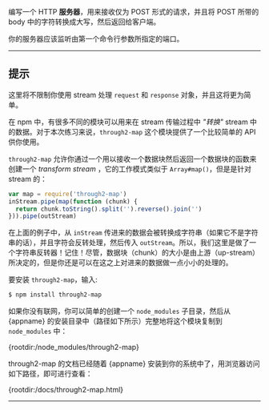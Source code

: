 编写一个 HTTP **服务器**，用来接收仅为 POST 形式的请求，并且将 POST 所带的 body 中的字符转换成大写，然后返回给客户端。

你的服务器应该监听由第一个命令行参数所指定的端口。

----------------------------------------------------------------------
## 提示

这里将不限制你使用 stream 处理 `request` 和 `response` 对象，并且这将更为简单。

在 npm 中，有很多不同的模块可以用来在 stream 传输过程中 *"转换"* stream 中的数据。对于本次练习来说，`through2-map` 这个模块提供了一个比较简单的 API 供你使用。

`through2-map` 允许你通过一个用以接收一个数据块然后返回一个数据块的函数来创建一个 *transform stream* ，它的工作模式类似于 `Array#map()`，但是是针对 stream 的：

```js
var map = require('through2-map')
inStream.pipe(map(function (chunk) {
  return chunk.toString().split('').reverse().join('')
})).pipe(outStream)
```

在上面的例子中，从 `inStream` 传进来的数据会被转换成字符串（如果它不是字符串的话），并且字符会反转处理，然后传入 `outStream`。所以，我们这里是做了一个字符串反转器！记住！尽管，数据块（chunk）的大小是由上游（up-stream）所决定的，但是你还是可以在这之上对进来的数据做一点小小的处理的。

要安装 `through2-map`，输入:

```sh
$ npm install through2-map
```

如果你没有联网，你可以简单的创建一个 `node_modules` 子目录，然后从 {appname} 的安装目录中（路径如下所示）完整地将这个模块复制到 `node_modules` 中：

  {rootdir:/node_modules/through2-map}

through2-map 的文档已经随着 {appname} 安装到你的系统中了，用浏览器访问如下路径，即可进行查看：

  {rootdir:/docs/through2-map.html}

----------------------------------------------------------------------
